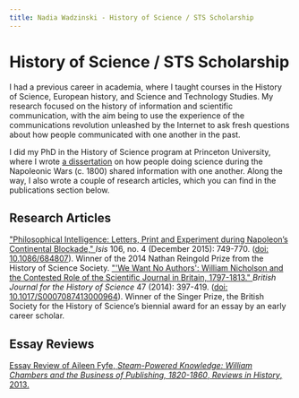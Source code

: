 ```yaml
---
title: Nadia Wadzinski - History of Science / STS Scholarship
---
```

# History of Science / STS Scholarship

I had a previous career in academia, where I taught courses in the History of
Science, European history, and Science and Technology Studies. My research
focused on the history of information and scientific communication, with the
aim being to use the experience of the communications revolution unleashed by
the Internet to ask fresh questions about how people communicated with one
another in the past.

I did my PhD in the History of Science program at Princeton University, where I
wrote 
<a href="https://dataspace.princeton.edu/jspui/handle/88435/dsp018623j113v">a dissertation</a>
on how people doing science during the Napoleonic Wars (c.
1800) shared information with one another. Along the way, I also wrote a couple
of research articles, which you can find in the publications section below.

## Research Articles

<a href="pdf/Wadzinski_Philosophical_Intel.pdf">
"Philosophical Intelligence: Letters, Print and Experiment during Napoleon’s
Continental Blockade,"
</a>
<i>Isis</i> 106, no. 4 (December 2015): 749-770.
(<a href="http://dx.doi.org/10.1086/684807">doi: 10.1086/684807</a>). 
Winner of the 2014 Nathan Reingold Prize from the History of Science Society.

<a href="pdf/Wadzinski-We-Want-No-Authors.pdf">
"'We Want No Authors': William Nicholson and the Contested
Role of the Scientific Journal in Britain, 1797-1813."
</a>
<i>British Journal for the History of Science</i> 47 (2014): 397-419. 
(<a href="http://dx.doi.org/10.1017/S0007087413000964">doi: 10.1017/S0007087413000964</a>). 
Winner of the Singer Prize, the British Society for the History of Science’s
biennial award for an essay by an early career scholar.

## Essay Reviews

<a href="http://www.history.ac.uk/reviews/review/1424">
Essay Review of Aileen Fyfe, <i>Steam-Powered Knowledge: William Chambers and the
Business of Publishing, 1820-1860</i>, <i>Reviews in History</i>, 2013.
</a>
